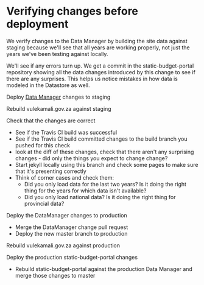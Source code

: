 # Verifying changes before deployment

We verify changes to the Data Manager by building the site data against staging because we'll see that all years are working properly, not just the years we've been testing against locally.

We'll see if any errors turn up. We get a commit in the static-budget-portal repository showing all the data changes introduced by this change to see if there are any surprises. This helps us notice mistakes in how data is modeled in the Datastore as well.

Deploy [Data Manager](../services/vulekamali-data-manager/#staging) changes to staging

Rebuild vulekamali.gov.za against staging

Check that the changes are correct

* See if the Travis CI build was successful
* See if the Travis CI build committed changes to the build branch you pushed for this check
* look at the diff of these changes, check that there aren't any surprising changes - did only the things you expect to change change?
* Start jekyll locally using this branch and check some pages to make sure that it's presenting correctly
* Think of corner cases and check them:
  * Did you only load data for the last two years? Is it doing the right thing for the years for which data isn't available?
  * Did you only load national data? Is it doing the right thing for provincial data?

Deploy the DataManager changes to production

* Merge the DataManager change pull request
* Deploy the new master branch to production

Rebuild vulekamali.gov.za against production

Deploy the production static-budget-portal changes

* Rebuild static-budget-portal against the production Data Manager and merge those changes to master

